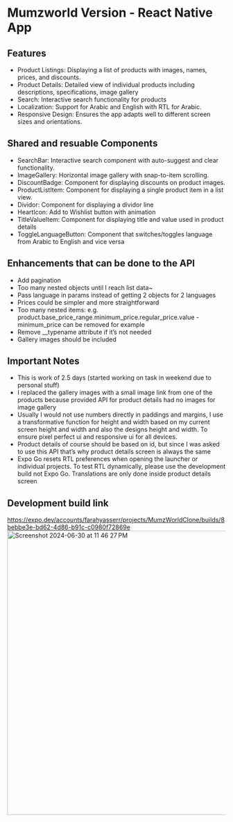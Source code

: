# Mumzworld Version - React Native App

## Features
- Product Listings: Displaying a list of products with images, names, prices, and discounts.
- Product Details: Detailed view of individual products including descriptions, specifications, image gallery
- Search: Interactive search functionality for products
- Localization: Support for Arabic and English with RTL for Arabic.
- Responsive Design: Ensures the app adapts well to different screen sizes and orientations.

## Shared and resuable Components
- SearchBar: Interactive search component with auto-suggest and clear functionality.
- ImageGallery: Horizontal image gallery with snap-to-item scrolling.
- DiscountBadge: Component for displaying discounts on product images.
- ProductListItem: Component for displaying a single product item in a list view.
- Dividor: Component for displaying a dividor line
- HeartIcon: Add to Wishlist button with animation
- TitleValueItem: Component for displaying title and value used in product details
- ToggleLanguageButton: Component that switches/toggles language from Arabic to English and vice versa

## Enhancements that can be done to the API

- Add pagination
- Too many nested objects until I reach list data~
- Pass language in params instead of getting 2 objects for 2 languages
- Prices could be simpler and more straightforward
- Too many nested items: e.g. product.base_price_range.minimum_price.regular_price.value - minimum_price can be removed for example
- Remove __typename attribute if it’s not needed
- Gallery images should be  included

## Important Notes
- This is work of 2.5 days (started working on task in weekend due to personal stuff)
- I replaced the gallery images with a small image link from one of the products because provided API for product details had no images for image gallery
- Usually I would not use numbers directly in paddings and margins, I use a transformative function for height and width based on my current screen height and width and also the designs height and width. To ensure pixel perfect ui and responsive ui for all devices.
- Product details of course should be based on id, but since I was asked to use this API that’s why product details screen is always the same
- Expo Go resets RTL preferences when opening the launcher or individual projects. To test RTL dynamically, please use the development build not Expo Go.
Translations are only done inside product details screen

## Development build link
https://expo.dev/accounts/farahyasserr/projects/MumzWorldClone/builds/8bebbe3e-bd62-4d86-b91c-c0980f72869e
<img width="654" alt="Screenshot 2024-06-30 at 11 46 27 PM" src="https://github.com/farahyasserr/MumzWorldVersion/assets/47539863/7d776c0e-8b60-4bb1-82c2-b936700cb286">






